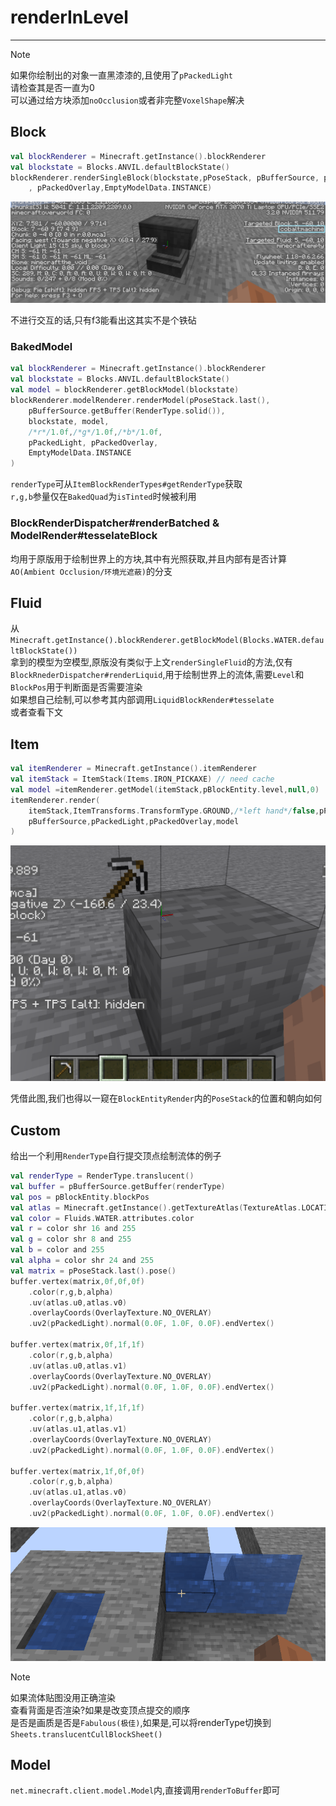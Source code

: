 # renderInLevel

---

>[!note]
> 如果你绘制出的对象一直黑漆漆的,且使用了`pPackedLight`  
> 请检查其是否一直为0  
> 可以通过给方块添加`noOcclusion`或者非完整`VoxelShape`解决  


## Block

```kotlin
val blockRenderer = Minecraft.getInstance().blockRenderer
val blockstate = Blocks.ANVIL.defaultBlockState()
blockRenderer.renderSingleBlock(blockstate,pPoseStack, pBufferSource, pPackedLight
    , pPackedOverlay,EmptyModelData.INSTANCE)
```

![renderInLevelBlock.png](../picture/renderInLevel/renderInLevelBlock.png)

不进行交互的话,只有f3能看出这其实不是个铁砧  

### BakedModel

```kotlin
val blockRenderer = Minecraft.getInstance().blockRenderer
val blockstate = Blocks.ANVIL.defaultBlockState()
val model = blockRenderer.getBlockModel(blockstate)
blockRenderer.modelRenderer.renderModel(pPoseStack.last(),
    pBufferSource.getBuffer(RenderType.solid()),
    blockstate, model,
    /*r*/1.0f,/*g*/1.0f,/*b*/1.0f,
    pPackedLight, pPackedOverlay,
    EmptyModelData.INSTANCE
)
```

`renderType`可从`ItemBlockRenderTypes#getRenderType`获取  
`r,g,b`参量仅在`BakedQuad`为`isTinted`时候被利用  

### BlockRenderDispatcher#renderBatched & ModelRender#tesselateBlock  

均用于原版用于绘制世界上的方块,其中有光照获取,并且内部有是否计算`AO(Ambient Occlusion/环境光遮蔽)`的分支

## Fluid  

从`Minecraft.getInstance().blockRenderer.getBlockModel(Blocks.WATER.defaultBlockState())`  
拿到的模型为空模型,原版没有类似于上文`renderSingleFluid`的方法,仅有  
`BlockRnederDispatcher#renderLiquid`,用于绘制世界上的流体,需要`Level`和`BlockPos`用于判断面是否需要渲染  
如果想自己绘制,可以参考其内部调用`LiquidBlockRender#tesselate`  
或者查看下文

## Item  

```kotlin
val itemRenderer = Minecraft.getInstance().itemRenderer
val itemStack = ItemStack(Items.IRON_PICKAXE) // need cache
val model =itemRenderer.getModel(itemStack,pBlockEntity.level,null,0)
itemRenderer.render(
    itemStack,ItemTransforms.TransformType.GROUND,/*left hand*/false,pPoseStack,
    pBufferSource,pPackedLight,pPackedOverlay,model
)
```

![renderInLevelItem.png](../picture/renderInLevel/renderInLevelItem.png)  

凭借此图,我们也得以一窥在`BlockEntityRender`内的`PoseStack`的位置和朝向如何

## Custom

给出一个利用`RenderType`自行提交顶点绘制流体的例子  

```kotlin
val renderType = RenderType.translucent()
val buffer = pBufferSource.getBuffer(renderType)
val pos = pBlockEntity.blockPos
val atlas = Minecraft.getInstance().getTextureAtlas(TextureAtlas.LOCATION_BLOCKS).apply(Fluids.WATER.attributes.stillTexture)
val color = Fluids.WATER.attributes.color
val r = color shr 16 and 255
val g = color shr 8 and 255
val b = color and 255
val alpha = color shr 24 and 255
val matrix = pPoseStack.last().pose()
buffer.vertex(matrix,0f,0f,0f)
    .color(r,g,b,alpha)
    .uv(atlas.u0,atlas.v0)
    .overlayCoords(OverlayTexture.NO_OVERLAY)
    .uv2(pPackedLight).normal(0.0F, 1.0F, 0.0F).endVertex()

buffer.vertex(matrix,0f,1f,1f)
    .color(r,g,b,alpha)
    .uv(atlas.u0,atlas.v1)
    .overlayCoords(OverlayTexture.NO_OVERLAY)
    .uv2(pPackedLight).normal(0.0F, 1.0F, 0.0F).endVertex()

buffer.vertex(matrix,1f,1f,1f)
    .color(r,g,b,alpha)
    .uv(atlas.u1,atlas.v1)
    .overlayCoords(OverlayTexture.NO_OVERLAY)
    .uv2(pPackedLight).normal(0.0F, 1.0F, 0.0F).endVertex()

buffer.vertex(matrix,1f,0f,0f)
    .color(r,g,b,alpha)
    .uv(atlas.u1,atlas.v0)
    .overlayCoords(OverlayTexture.NO_OVERLAY)
    .uv2(pPackedLight).normal(0.0F, 1.0F, 0.0F).endVertex()
```

![renderInLevelFluid.png](../picture/renderInLevel/renderInLevelFluid.png)  

>[!note]
> 如果流体贴图没用正确渲染  
> 查看背面是否渲染?如果是改变顶点提交的顺序  
> 是否是画质是否是`Fabulous(极佳)`,如果是,可以将renderType切换到  
> `Sheets.translucentCullBlockSheet()`

## Model 

`net.minecraft.client.model.Model`内,直接调用`renderToBuffer`即可